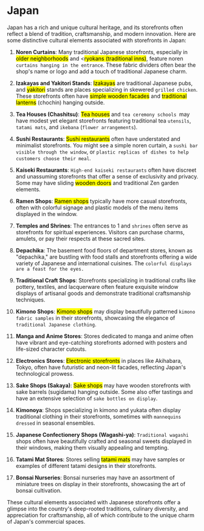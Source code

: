 # Japan

Japan has a rich and unique cultural heritage, and its storefronts often reflect a blend of tradition, craftsmanship, and modern innovation. Here are some distinctive cultural elements associated with storefronts in Japan:

1. **Noren Curtains**: Many traditional Japanese storefronts, especially in <mark>older neighborhoods</mark> and <<mark>ryokans (traditional inns)</mark>, feature noren `curtains hanging in the entrance`. These fabric dividers often bear the shop's name or logo and add a touch of traditional Japanese charm.

2. **Izakayas and Yakitori Stands**: <mark>Izakayas</mark> are traditional Japanese pubs, and <mark>yakitori</mark> stands are places specializing in skewered `grilled chicken`. These storefronts often have <mark>simple wooden facades</mark> and <mark>traditional lanterns</mark> (chochin) hanging outside.

3. **Tea Houses (Chashitsu)**: <mark>Tea houses</mark> and `tea ceremony schools `may have modest yet elegant storefronts featuring traditional tea `utensils`, `tatami mats`, and `ikebana` (`flower arrangements`).

4. **Sushi Restaurants**: <mark>Sushi restaurants</mark> often have understated and minimalist storefronts. You might see a simple noren curtain, a `sushi bar visible through the window`, or `plastic replicas of dishes to help customers choose their meal`.

5. **Kaiseki Restaurants**: `High-end kaiseki restaurants` often have discreet and unassuming storefronts that offer a sense of exclusivity and privacy. Some may have sliding <mark>wooden doors</mark> and traditional Zen garden elements.

6. **Ramen Shops**: <mark>Ramen shops</mark> typically have more casual storefronts, often with colorful signage and plastic models of the menu items displayed in the window.

7. **Temples and Shrines**: The entrances to 1 and `shrines` often serve as storefronts for spiritual experiences. Visitors can purchase charms, amulets, or pay their respects at these sacred sites.

8. **Depachika**: The basement food floors of department stores, known as "depachika," are bustling with food stalls and storefronts offering a wide variety of Japanese and international cuisines. The `colorful displays are a feast for the eyes.`

9. **Traditional Craft Shops**: Storefronts specializing in traditional crafts like pottery, textiles, and lacquerware often feature exquisite window displays of artisanal goods and demonstrate traditional craftsmanship techniques.

10. **Kimono Shops**: <mark>Kimono shops</mark> may display beautifully patterned `kimono fabric samples` in their storefronts, showcasing the elegance of `traditional Japanese clothing`.

11. **Manga and Anime Stores**: Stores dedicated to manga and anime often have vibrant and eye-catching storefronts adorned with posters and life-sized character cutouts.

12. **Electronics Stores**: <mark>Electronic storefronts</mark> in places like Akihabara, Tokyo, often have futuristic and neon-lit facades, reflecting Japan's technological prowess.

13. **Sake Shops (Sakaya)**: <mark>Sake shops</mark> may have wooden storefronts with sake barrels (sugidama) hanging outside. Some also offer tastings and have an extensive selection of `sake bottles on display`.

14. **Kimonoya**: Shops specializing in kimono and yukata often display traditional clothing in their storefronts, sometimes with `mannequins dressed` in seasonal ensembles.

15. **Japanese Confectionery Shops (Wagashi-ya)**: `Traditional wagashi` shops often have beautifully crafted and seasonal sweets displayed in their windows, making them visually appealing and tempting.

16. **Tatami Mat Stores**: Stores selling <mark>tatami mats</mark> may have samples or examples of different tatami designs in their storefronts.

17. **Bonsai Nurseries**: Bonsai nurseries may have an assortment of miniature trees on display in their storefronts, showcasing the art of bonsai cultivation.

These cultural elements associated with Japanese storefronts offer a glimpse into the country's deep-rooted traditions, culinary diversity, and appreciation for craftsmanship, all of which contribute to the unique charm of Japan's commercial spaces.